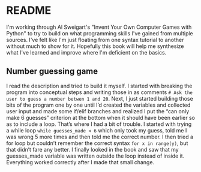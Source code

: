 # README

I'm working through Al Sweigart's "Invent Your Own Computer Games with Python" to try to build on what programming skills I've gained from multiple sources. I've felt like I'm just floating from one syntax tutorial to another without much to show for it. Hopefully this book will help me synthesize what I've learned and improve where I'm deficient on the basics.


## Number guessing game 

I read the description and tried to build it myself. I started with breaking the program into conceptual steps and writing those in as comments `# Ask the user to guess a number betwen 1 and 20`. Next, I just started building those bits of the program one by one until I’d created the variables and collected user input and made some if/elif branches and realized I put the “can only make 6 guesses” criterion at the bottom when it should have been earlier so as to include a loop. That’s where I had a bit of trouble. I started with trying a while loop `while guesses_made < 6` which only took my guess, told me I was wrong 5 more times and then told me the correct number. I then tried a for loop but couldn’t remember the correct syntax `for x in range(y)`, but that didn’t fare any better. I finally looked in the book and saw that my guesses_made variable was written outside the loop instead of inside it. Everything worked correctly after I made that small change.